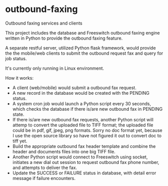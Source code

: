 # outbound-faxing
Outbound faxing services and clients

This project includes the database and Freeswitch outbound faxing engine 
written in Python to provide the outbound faxing feature.

A separate restful server, utilized Python flask framework, would provide
the the mobile/web clients to submit the outbound request fax and query
for job status.

It's currently only running in Linux environment.

How it works:
* A client (web/mobile) would submit a outbound fax request.
* A new record in the database would be created with the PENDING status.
* A system cron job would launch a Python script every 30 seconds,
which checks the database if there is/are new outbound fax in PENDING state.
* If there is/are new outbound fax requests, another Python script will 
attemp to convert the uploaded file to TIFF format; the uploaded file could be 
in pdf, gif, jpeg, png formats. Sorry no doc format yet, because I use the
open source library so have not figured it out to convert doc to tiff yet.
* Build the appropriate outbound fax header template and combine the header
and documents files into one big TIFF file.
* Another Python script would connect to Freeswitch using socket, initiates
a new dial out session to request outbound fax phone number, and attempts to
deliver the fax.
* Update the SUCCESS or FAILURE status in database, with detail error message
if failure encounters.
